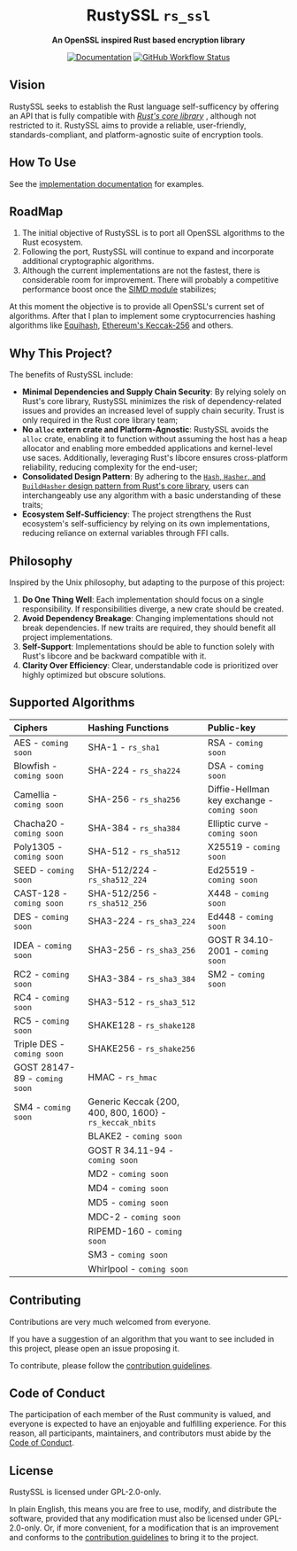 <!-- Allow this file to not have a first line heading -->
<!-- markdownlint-disable-file MD041 -->
<!-- Disable warning on emphasis after first heading -->
<!-- markdownlint-disable-file MD036 -->

<!-- inline html -->
<!-- markdownlint-disable-file MD033 -->

<div align="center">

# RustySSL `rs_ssl`

**An OpenSSL inspired Rust based encryption library** 

[![Documentation](https://img.shields.io/badge/docs-API-blue)](https://docs.rs/rs_ssl/latest/rs_ssl/)
[![GitHub Workflow Status](https://github.com/Azgrom/RustySSL/workflows/Cargo%20Build%20&%20Test/badge.svg?branch=master)](https://github.com/Azgrom/RustySSL/actions)

</div>

## Vision

RustySSL seeks to establish the Rust language self-sufficency by offering an API that is fully compatible with [*Rust's core library*](https://doc.rust-lang.org/stable/core/index.html) , although not restricted to it. RustySSL aims to provide a reliable, user-friendly, standards-compliant, and platform-agnostic suite of  encryption tools.

## How To Use

See the [implementation documentation](https://docs.rs/rs_ssl/latest/rs_ssl/) for examples.

## RoadMap

1. The initial objective of RustySSL is to port all OpenSSL algorithms to the Rust ecosystem.
2. Following the port, RustySSL will continue to expand and incorporate additional cryptographic algorithms.
3. Although the current implementations are not the fastest, there is considerable room for improvement.  There will probably a competitive performance boost once the [SIMD module](https://doc.rust-lang.org/core/simd/index.html) stabilizes;

At this moment the objective is to provide all OpenSSL's current set of algorithms. After that I plan to implement some cryptocurrencies hashing algorithms like [Equihash](https://en.wikipedia.org/wiki/Equihash), [Ethereum's Keccak-256](https://ethereum.org/en/developers/docs/consensus-mechanisms/pow/mining-algorithms/ethash/) and others.

## Why This Project?

The benefits of RustySSL include:

- **Minimal Dependencies and Supply Chain Security**: By relying solely on Rust's core library, RustySSL minimizes the risk of dependency-related issues and provides an increased level of supply chain security. Trust is only required in the Rust core library team;
- **No `alloc` extern crate and Platform-Agnostic**: RustySSL avoids the `alloc` crate, enabling it to function without assuming the host has a heap allocator and enabling more embedded applications and kernel-level use saces. Additionally, leveraging Rust's libcore ensures cross-platform reliability, reducing complexity for the end-user;
- **Consolidated Design Pattern**: By adhering to the [`Hash`, `Hasher`, and `BuildHasher` design pattern from Rust's core library](https://doc.rust-lang.org/core/hash/index.html), users can interchangeably use any algorithm with a basic understanding of these traits;
- **Ecosystem Self-Sufficiency**: The project strengthens the Rust ecosystem's self-sufficiency by relying on its own implementations, reducing reliance on external variables through FFI calls.

## Philosophy

Inspired by the Unix philosophy, but adapting to the purpose of this project:

1. **Do One Thing Well**: Each implementation should focus on a single responsibility. If responsibilities diverge, a new crate should be created.
2. **Avoid Dependency Breakage**: Changing implementations should not break dependencies. If new traits are required, they should benefit all project implementations.
3. **Self-Support**: Implementations should be able to function solely with Rust's libcore and be backward compatible with it.
4. **Clarity Over Efficiency**: Clear, understandable code is prioritized over highly optimized but obscure solutions.

## Supported Algorithms

| Ciphers                       | Hashing Functions                                        | Public-key                                  |
| :---------------------------- | :------------------------------------------------------- | :------------------------------------------ |
| AES - `coming soon`           | SHA-1 - `rs_sha1`                                        | RSA - `coming soon`                         |
| Blowfish - `coming soon`      | SHA-224  - `rs_sha224`                                   | DSA - `coming soon`                         |
| Camellia - `coming soon`      | SHA-256 - `rs_sha256`                                    | Diffie-Hellman key exchange - `coming soon` |
| Chacha20 - `coming soon`      | SHA-384 - `rs_sha384`                                    | Elliptic curve - `coming soon`              |
| Poly1305 - `coming soon`      | SHA-512 - `rs_sha512`                                    | X25519 - `coming soon`                      |
| SEED - `coming soon`          | SHA-512/224 - `rs_sha512_224`                            | Ed25519 - `coming soon`                     |
| CAST-128 - `coming soon`      | SHA-512/256 - `rs_sha512_256`                            | X448 - `coming soon`                        |
| DES - `coming soon`           | SHA3-224 - `rs_sha3_224`                                 | Ed448 - `coming soon`                       |
| IDEA - `coming soon`          | SHA3-256 - `rs_sha3_256`                                 | GOST R 34.10-2001 - `coming soon`           |
| RC2 - `coming soon`           | SHA3-384 - `rs_sha3_384`                                 | SM2 - `coming soon`                         |
| RC4 - `coming soon`           | SHA3-512 - `rs_sha3_512`                                 |                                             |
| RC5 - `coming soon`           | SHAKE128 - `rs_shake128`                                 |                                             |
| Triple DES - `coming soon`    | SHAKE256 - `rs_shake256`                                 |                                             |
| GOST 28147-89 - `coming soon` | HMAC - `rs_hmac`                                         |                                             |
| SM4 - `coming soon`           | Generic Keccak {200, 400, 800, 1600} - `rs_keccak_nbits` |                                             |
|                               | BLAKE2 - `coming soon`                                   |                                             |
|                               | GOST R 34.11-94 - `coming soon`                          |                                             |
|                               | MD2 - `coming soon`                                      |                                             |
|                               | MD4 - `coming soon`                                      |                                             |
|                               | MD5 - `coming soon`                                      |                                             |
|                               | MDC-2 - `coming soon`                                    |                                             |
|                               | RIPEMD-160 - `coming soon`                               |                                             |
|                               | SM3 - `coming soon`                                      |                                             |
|                               | Whirlpool - `coming soon`                                |                                             |

## Contributing

Contributions are very much welcomed from everyone.

If you have a suggestion of an algorithm that you want to see included in this project, please open an issue proposing it.

To contribute, please follow the [contribution guidelines](https://github.com/Azgrom/RustySSL/blob/master/CONTRIBUTING.md).

## Code of Conduct

The participation of each member of the Rust community is valued, and everyone is expected to have an enjoyable and fulfilling experience. For this reason, all participants, maintainers, and contributors must abide by the [Code of Conduct](./CODE_OF_CONDUCT.md).

## License

RustySSL is licensed under GPL-2.0-only. 

In plain English, this means you are free to use, modify, and distribute the software, provided that any modification must also be licensed under GPL-2.0-only. Or, if more convenient, for a modification that is an improvement and conforms to the [contribution guidelines](,/CONTRIBUTING.md) to bring it to the project.
